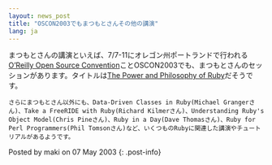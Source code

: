 ```yaml
---
layout: news_post
title: "OSCON2003でもまつもとさんその他の講演"
lang: ja
---
```


まつもとさんの講演といえば、7/7-11にオレゴン州ポートランドで行われる[O’Reilly Open Source
Convention][1]ことOSCON2003でも、まつもとさんのセッションがあります。タイトルは[The Power and
Philosophy of Ruby][2]だそうです。

    さらにまつもとさん以外にも、Data-Driven Classes in Ruby(Michael Grangerさん)、Take a FreeRIDE with Ruby(Richard Kilmerさん)、Understanding Ruby's Object Model(Chris Pineさん)、Ruby in a Day(Dave Thomasさん)、Ruby for Perl Programmers(Phil Tomsonさん)など、いくつものRubyに関連した講演やチュートリアルがあるようです。

Posted by maki on 07 May 2003
{: .post-info}



[1]: http://conferences.oreillynet.com/os2003/ 
[2]: http://conferences.oreillynet.com/cs/os2003/view/e_sess/4123 
